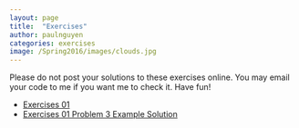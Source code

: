 ```yaml
---
layout: page
title:  "Exercises"
author: paulnguyen
categories: exercises
image: /Spring2016/images/clouds.jpg
---
```


Please do not post your solutions to these exercises online. You may email your code to me if you want me to check it. Have fun!

- [Exercises 01][ex01]
- [Exercises 01 Problem 3 Example Solution][ex01samp]



[ex01]: /Spring2016/files/exercises/exercises01.pdf
[ex01samp]: /Spring2016/files/exercises/src01/exercises01
